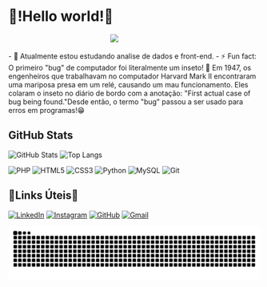 # 🤖!Hello world!🤖
<div>
<img align="right" width = 300px src = "https://github.com/user-attachments/assets/87681ac2-72eb-44b3-b46c-92b317b9ebde">
</div><br><br>
- 🌱 Atualmente estou estudando analise de dados e front-end.
- ⚡ Fun fact: O primeiro "bug" de computador foi literalmente um inseto! 🐛
Em 1947, os engenheiros que trabalhavam no computador Harvard Mark II encontraram uma mariposa presa em um relé, causando um mau funcionamento. Eles colaram o inseto no diário de bordo com a anotação:
"First actual case of bug being found."Desde então, o termo "bug" passou a ser usado para erros em programas!😁


## GitHub Stats
![GitHub Stats](https://github-readme-stats.vercel.app/api?username=Vinicius-hazynk&theme=transparent&bg_color=000&border_color=30A3DC&show_icons=true&icon_color=30A3DC&title_color=E94D5F&text_color=FFF) 
![Top Langs](https://github-readme-stats-git-masterrstaa-rickstaa.vercel.app/api/top-langs/?username=Vinicius-hazynk&layout=compact&bg_color=000&border_color=30A3DC&title_color=E94D5F&text_color=FFF)

![PHP](https://img.shields.io/badge/PHP-777BB4?style=for-the-badge&logo=php&logoColor=white)
![HTML5](https://img.shields.io/badge/HTML5-E34F26?style=for-the-badge&logo=html5&logoColor=white)
![CSS3](https://img.shields.io/badge/CSS3-1572B6?style=for-the-badge&logo=css3&logoColor=white)
![Python](https://img.shields.io/badge/python-3670A0?style=for-the-badge&logo=python&logoColor=ffdd54)
![MySQL](https://img.shields.io/badge/MySQL-00000F?style=for-the-badge&logo=mysql&logoColor=white)
![Git](https://img.shields.io/badge/GIT-E44C30?style=for-the-badge&logo=git&logoColor=white)

## 📕Links Úteis📕
[![LinkedIn](https://img.shields.io/badge/LinkedIn-0077B5?style=for-the-badge&logo=linkedin&logoColor=white)](https://www.linkedin.com/in/vinicius-souza-3218b7365/)
[![Instagram](https://img.shields.io/badge/-Instagram-%23E4405F?style=for-the-badge&logo=instagram&logoColor=white)](https://www.instagram.com/souza.vinicius123/)
[![GitHub](https://img.shields.io/badge/GitHub-100000?style=for-the-badge&logo=github&logoColor=white)](https://github.com/Vinicius-hazynk)
[![Gmail](https://img.shields.io/badge/Gmail-333333?style=for-the-badge&logo=gmail&logoColor=red)](mailto:viniciussouzakta@gmail.com)

<img src="https://raw.githubusercontent.com/Vinicius-hazynk/Vinicius-hazynk/output/snake.svg" alt="Snake animation" />
